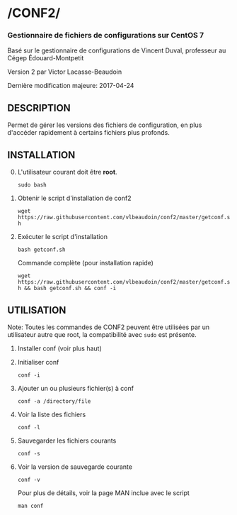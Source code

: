 # /CONF2/
### Gestionnaire de fichiers de configurations sur CentOS 7

Basé sur le gestionnaire de configurations de Vincent Duval, professeur au Cégep Édouard-Montpetit

Version 2 par Victor Lacasse-Beaudoin

Dernière modification majeure: 2017-04-24


DESCRIPTION
---
Permet de gérer les versions des fichiers de configuration, en plus d'accéder rapidement à certains fichiers plus profonds.


INSTALLATION
---
0) L'utilisateur courant doit être __root__. 
	
	`sudo bash`

1) Obtenir le script d'installation de conf2

	`wget https://raw.githubusercontent.com/vlbeaudoin/conf2/master/getconf.sh`
    
2) Exécuter le script d'installation

	`bash getconf.sh`
	
	Commande complète (pour installation rapide)
	
	`wget https://raw.githubusercontent.com/vlbeaudoin/conf2/master/getconf.sh && bash getconf.sh && conf -i`
    
UTILISATION
---

Note: Toutes les commandes de CONF2 peuvent être utilisées par un utilisateur autre que root, la compatibilité avec `sudo` est présente.

1) Installer conf (voir plus haut)
2) Initialiser conf 

	`conf -i`
    
3) Ajouter un ou plusieurs fichier(s) à conf

	`conf -a /directory/file`
    
4) Voir la liste des fichiers

	`conf -l`
    
5) Sauvegarder les fichiers courants

	`conf -s`
    
6) Voir la version de sauvegarde courante

	`conf -v`

    Pour plus de détails, voir la page MAN inclue avec le script
    
    `man conf`
